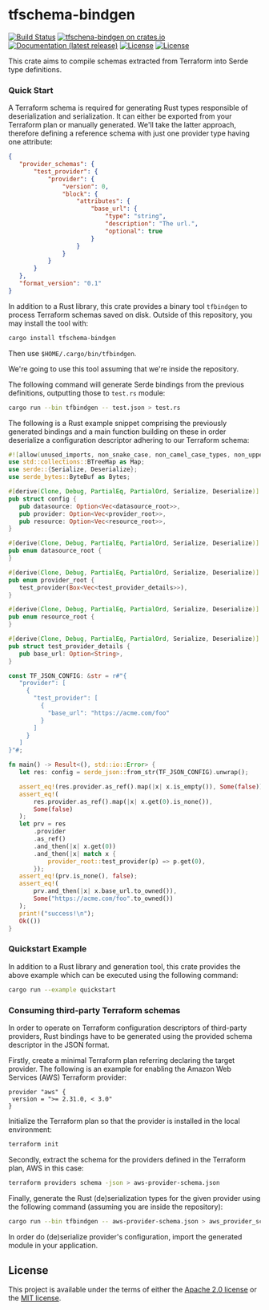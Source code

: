 # tfschema-bindgen

[![Build Status](https://circleci.com/gh/gbrigandi/tfschema-bindgen.svg?style=shield)](https://circleci.com/gh/gbrigandi/tfschema-bindgen/tree/master)
[![tfschena-bindgen on crates.io](https://img.shields.io/crates/v/tfschema-bindgen)](https://crates.io/crates/tfschema-bindgen)
[![Documentation (latest release)](https://docs.rs/tfschema-bindgen/badge.svg)](https://docs.rs/tfschema-bindgen/)
[![License](https://img.shields.io/badge/license-Apache-green.svg)](../LICENSE-APACHE)
[![License](https://img.shields.io/badge/license-MIT-green.svg)](../LICENSE-MIT)

This crate aims to compile schemas extracted from Terraform into Serde type definitions.

### Quick Start

A Terraform schema is required for generating Rust types responsible of deserialization and serialization.
It can either be exported from your Terraform plan or manually generated.
We'll take the latter approach, therefore defining a reference schema with just one provider type having one attribute:

```json
{
   "provider_schemas": {
       "test_provider": {
           "provider": {
               "version": 0,
               "block": {
                   "attributes": {
                       "base_url": {
                           "type": "string",
                           "description": "The url.",
                           "optional": true
                       }
                   }
               }
           }
       }
   },
   "format_version": "0.1"
}
```

In addition to a Rust library, this crate provides a binary tool `tfbindgen` to process Terraform schemas
saved on disk.
Outside of this repository, you may install the tool with:

```bash
cargo install tfschema-bindgen
```

Then use `$HOME/.cargo/bin/tfbindgen`.

We're going to use this tool assuming that we're inside the repository.

The following command will generate Serde bindings from the previous definitions, outputting those to `test.rs` module:

```bash
cargo run --bin tfbindgen -- test.json > test.rs
```

The following is a Rust example snippet comprising the previously generated bindings and a main function building on these in order
deserialize a configuration descriptor adhering to our Terraform schema:

```rust
#![allow(unused_imports, non_snake_case, non_camel_case_types, non_upper_case_globals)]
use std::collections::BTreeMap as Map;
use serde::{Serialize, Deserialize};
use serde_bytes::ByteBuf as Bytes;

#[derive(Clone, Debug, PartialEq, PartialOrd, Serialize, Deserialize)]
pub struct config {
   pub datasource: Option<Vec<datasource_root>>,
   pub provider: Option<Vec<provider_root>>,
   pub resource: Option<Vec<resource_root>>,
}

#[derive(Clone, Debug, PartialEq, PartialOrd, Serialize, Deserialize)]
pub enum datasource_root {
}

#[derive(Clone, Debug, PartialEq, PartialOrd, Serialize, Deserialize)]
pub enum provider_root {
   test_provider(Box<Vec<test_provider_details>>),
}

#[derive(Clone, Debug, PartialEq, PartialOrd, Serialize, Deserialize)]
pub enum resource_root {
}

#[derive(Clone, Debug, PartialEq, PartialOrd, Serialize, Deserialize)]
pub struct test_provider_details {
   pub base_url: Option<String>,
}

const TF_JSON_CONFIG: &str = r#"{
   "provider": [
     {
       "test_provider": [
         {
           "base_url": "https://acme.com/foo"
         }
       ]
     }
   ]
}"#;

fn main() -> Result<(), std::io::Error> {
   let res: config = serde_json::from_str(TF_JSON_CONFIG).unwrap();

   assert_eq!(res.provider.as_ref().map(|x| x.is_empty()), Some(false));
   assert_eq!(
       res.provider.as_ref().map(|x| x.get(0).is_none()),
       Some(false)
   );
   let prv = res
       .provider
       .as_ref()
       .and_then(|x| x.get(0))
       .and_then(|x| match x {
           provider_root::test_provider(p) => p.get(0),
       });
   assert_eq!(prv.is_none(), false);
   assert_eq!(
       prv.and_then(|x| x.base_url.to_owned()),
       Some("https://acme.com/foo".to_owned())
   );
   print!("success!\n");
   Ok(())
}
```
### Quickstart Example

In addition to a Rust library and generation tool, this crate provides the above example which
can be executed using the following command:

```bash
cargo run --example quickstart
```

### Consuming third-party Terraform schemas

In order to operate on Terraform configuration descriptors of third-party providers, Rust bindings have to be generated using the
provided schema descriptor in the JSON format.

Firstly, create a minimal Terraform plan referring declaring the target provider. The following is an example for enabling
the Amazon Web Services (AWS) Terraform provider:

```code
provider "aws" {
 version = ">= 2.31.0, < 3.0"
}
```

Initialize the Terraform plan so that the provider is installed in the local environment:

```bash
terraform init
```

Secondly, extract the schema for the providers defined in the Terraform plan, AWS in this case:

```bash
terraform providers schema -json > aws-provider-schema.json
```

Finally, generate the Rust (de)serialization types for the given provider using the following command (assuming you are inside the repository):

```bash
cargo run --bin tfbindgen -- aws-provider-schema.json > aws_provider_schema.rs
```

In order do (de)serialize provider's configuration, import the generated module in your application.


## License

This project is available under the terms of either the [Apache 2.0 license](../LICENSE-APACHE) or the [MIT
license](../LICENSE-MIT).

<!--
README.md is generated from README.tpl by cargo readme. To regenerate:

cargo install cargo-readme
cargo readme > README.md
-->

